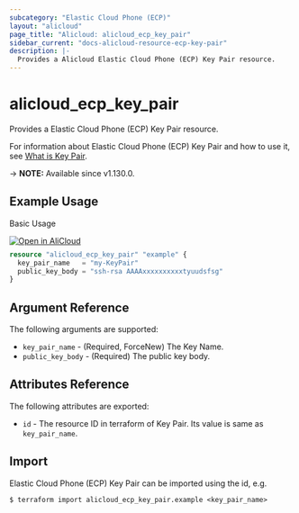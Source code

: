 ```yaml
---
subcategory: "Elastic Cloud Phone (ECP)"
layout: "alicloud"
page_title: "Alicloud: alicloud_ecp_key_pair"
sidebar_current: "docs-alicloud-resource-ecp-key-pair"
description: |-
  Provides a Alicloud Elastic Cloud Phone (ECP) Key Pair resource.
---
```


# alicloud\_ecp\_key\_pair

Provides a Elastic Cloud Phone (ECP) Key Pair resource.

For information about Elastic Cloud Phone (ECP) Key Pair and how to use it, see [What is Key Pair](https://next.api.aliyun.com/document/cloudphone/2020-12-30/ImportImage).

-> **NOTE:** Available since v1.130.0.

## Example Usage

Basic Usage

<div style="display: block;margin-bottom: 40px;"><div class="oics-button" style="float: right;position: absolute;margin-bottom: 10px;">
  <a href="https://api.aliyun.com/terraform?resource=alicloud_ecp_key_pair&exampleId=c9d75f6d-9ddb-d0fb-a621-3bc08f3487041e3f24ac&activeTab=example&spm=docs.r.ecp_key_pair.0.c9d75f6d9d&intl_lang=EN_US" target="_blank">
    <img alt="Open in AliCloud" src="https://img.alicdn.com/imgextra/i1/O1CN01hjjqXv1uYUlY56FyX_!!6000000006049-55-tps-254-36.svg" style="max-height: 44px; max-width: 100%;">
  </a>
</div></div>

```terraform
resource "alicloud_ecp_key_pair" "example" {
  key_pair_name   = "my-KeyPair"
  public_key_body = "ssh-rsa AAAAxxxxxxxxxxtyuudsfsg"
}

```

## Argument Reference

The following arguments are supported:

* `key_pair_name` - (Required, ForceNew) The Key Name.
* `public_key_body` - (Required) The public key body.

## Attributes Reference

The following attributes are exported:

* `id` - The resource ID in terraform of Key Pair. Its value is same as `key_pair_name`.

## Import

Elastic Cloud Phone (ECP) Key Pair can be imported using the id, e.g.

```shell
$ terraform import alicloud_ecp_key_pair.example <key_pair_name>
```
